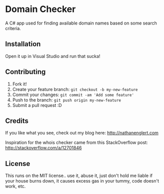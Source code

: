 # Domain Checker

A C# app used for finding available domain names based on some search criteria.

## Installation

Open it up in Visual Studio and run that sucka!

## Contributing

1. Fork it!
2. Create your feature branch: `git checkout -b my-new-feature`
3. Commit your changes: `git commit -am 'Add some feature'`
4. Push to the branch: `git push origin my-new-feature`
5. Submit a pull request :D

## Credits

If you like what you see, check out my blog here:
http://nathanenglert.com

Inspiration for the whois checker came from this StackOverflow post:
http://stackoverflow.com/a/12701846

## License

This runs on the MIT license.. use it, abuse it, just don't hold me liable if your house burns down, it causes excess gas in your tummy, code doesn't work, etc.
